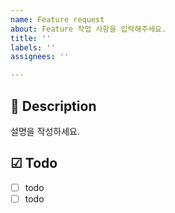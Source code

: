 ```yaml
---
name: Feature request
about: Feature 작업 사항을 입력해주세요.
title: ''
labels: ''
assignees: ''

---
```


## 📃 Description
설명을 작성하세요.

## ☑ Todo
- [ ] todo
- [ ] todo
